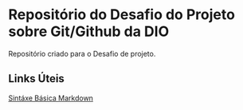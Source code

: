 # Repositório do Desafio do Projeto sobre Git/Github da DIO
Repositório criado para o Desafio de projeto.

## Links Úteis
[Sintáxe Básica Markdown](https://www.markdownguide.org/basic-syntax/)
